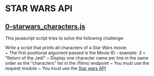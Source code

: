 # STAR WARS API

## [0-starwars_characters.js](./0-starwars_characters.js)

This javascript script tries to solve the following challenge:<br>

Write a script that prints all characters of a Star Wars movie:<br>
	~ The first positional argument passed is the Movie ID - example: 3 = “Return of the Jedi”
	~ Display one character name per line in the same order as the “characters” list in the /films/ endpoint
	~ You must use the request module
	~ You must use the [Star wars API](./https://swapi-api.alx-tools.com/)
